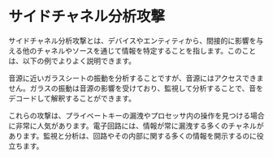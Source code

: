 # サイドチャネル分析攻撃

サイドチャネル分析攻撃とは、デバイスやエンティティから、間接的に影響を与える他のチャネルやソースを通じて情報を特定することを指します。このことは、以下の例でよりよく説明できます。

音源に近いガラスシートの振動を分析することですが、音源にはアクセスできません。ガラスの振動は音源の影響を受けており、監視して分析することで、音をデコードして解釈することができます。

これらの攻撃は、プライベートキーの漏洩やプロセッサ内の操作を見つける場合に非常に人気があります。電子回路には、情報が常に漏洩する多くのチャネルがあります。監視と分析は、回路やその内部に関する多くの情報を開示するのに役立ちます。
